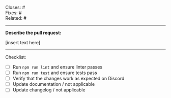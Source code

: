 <!-- Tags (fill and keep as many as applicable) -->

Closes: # <!-- number of issue or pull request -->\
Fixes: # <!-- number of issue (implies Closes tag) or commit SHA -->\
Related: # <!-- number of issue/pull request, or link to external discussion -->

---

**Describe the pull request:**
<!-- This should include a description of the bug/feature and how you solved it -->

[insert text here]

---

Checklist:

<!-- To check an item, fill the brackets with the letter x; the result should look like `[x]`.-->
<!-- Feel free to leave unchecked items that are not applicable or that you could not perform. -->

- [ ] Run `npm run lint` and ensure linter passes
- [ ] Run `npm run test` and ensure tests pass
- [ ] Verify that the changes work as expected on Discord
- [ ] Update documentation / not applicable
- [ ] Update changelog / not applicable 
